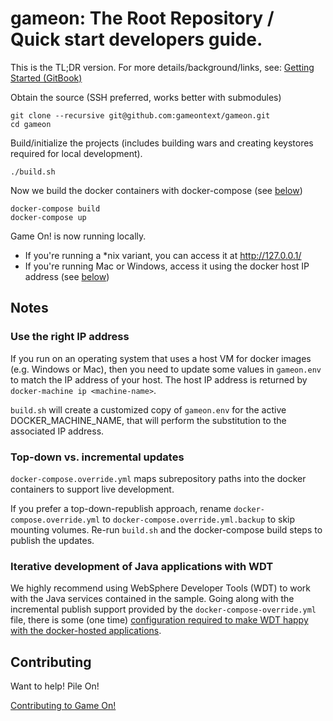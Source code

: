 # gameon: The Root Repository / Quick start developers guide.

This is the TL;DR version. For more details/background/links, see: [Getting Started (GitBook)](https://gameontext.gitbooks.io/gameon-gitbook/content/getting-started/index.html)

Obtain the source (SSH preferred, works better with submodules)
```
git clone --recursive git@github.com:gameontext/gameon.git
cd gameon
```

Build/initialize the projects (includes building wars and creating keystores required for local development).
```
./build.sh
```

Now we build the docker containers with docker-compose (see [below](#notes))
```
docker-compose build
docker-compose up
```

Game On! is now running locally.
* If you're running a \*nix variant, you can access it at http://127.0.0.1/
* If you're running Mac or Windows, access it using the docker host IP address (see [below](#notes))

## Notes

### Use the right IP address

If you run on an operating system that uses a host VM for docker images (e.g. Windows or Mac), then you need to update some values in `gameon.env` to match the IP address of your host. The host IP address is returned by `docker-machine ip <machine-name>`.

`build.sh` will create a customized copy of `gameon.env` for the active DOCKER_MACHINE_NAME, that will perform the substitution to the associated IP address.

### Top-down vs. incremental updates

`docker-compose.override.yml` maps subrepository paths into the docker containers to support live development.

If you prefer a top-down-republish approach, rename `docker-compose.override.yml` to `docker-compose.override.yml.backup` to skip mounting volumes. Re-run `build.sh` and the docker-compose build steps to publish the updates.

### Iterative development of Java applications with WDT
We highly recommend using WebSphere Developer Tools (WDT) to work with the Java services contained in the sample. Going along with the incremental publish support provided by the `docker-compose-override.yml` file, there is some (one time) [configuration required to make WDT happy with the docker-hosted applications](https://gameontext.gitbooks.io/gameon-gitbook/content/getting-started/eclipse_and_wdt.html).

## Contributing

Want to help! Pile On! 

[Contributing to Game On!](https://github.com/gameontext/gameon/blob/master/CONTRIBUTING.md)
